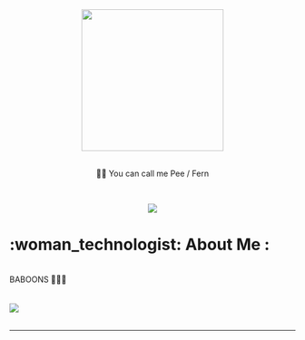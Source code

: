 <div id="header" align="center">
  <img src="https://media.tenor.com/PDJrqI6ktv8AAAAi/anime-girl.gif" width="250"/>
</div>
<br>
<p align="center">
  🥐🥨 You can call me <a>Pee / Fern</a>
</p>
<br>
<p align="center">
  <a href="https://skillicons.dev">
    <img src="https://skillicons.dev/icons?i=php,js,ts,nodejs,mongodb,prisma" />
  </a>
</p>
<h1>:woman_technologist: About Me :</h1>
 <br>
<div>
  BABOONS 💩🙈🙉
<br>
</div>
<br>
<br>
<picture>
  <source
    srcset="https://github-readme-stats.vercel.app/api?username=luna-thousand&show_icons=true&theme=radical"
    media="(prefers-color-scheme: dark)"
  />
  <source
    srcset="https://github-readme-stats.vercel.app/api?username=luna-thousand&show_icons=true"
    media="(prefers-color-scheme: light), (prefers-color-scheme: no-preference)"
  />
  <img src="https://github-readme-stats.vercel.app/api?username=luna-thousand&show_icons=true" />
</picture>
<br>
<br>
<hr>
